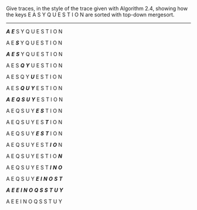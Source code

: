 Give traces, in the style of the trace given with Algorithm 2.4, showing how the
keys E A S Y Q U E S T I O N are sorted with top-down mergesort.

------------------------------
*****A***** *****E***** S Y Q U E S T I O N

A E *****S***** Y Q U E S T I O N

*****A***** *****E***** *****S***** Y Q U E S T I O N

A E S *****Q***** *****Y***** U E S T I O N

A E S Q Y *****U***** E S T I O N

A E S *****Q***** *****U***** *****Y***** E S T I O N

*****A***** *****E***** *****Q***** *****S***** *****U***** *****Y***** E S T I O N

A E Q S U Y *****E***** *****S***** T I O N

A E Q S U Y E S *****T***** I O N

A E Q S U Y *****E***** *****S***** *****T***** I O N

A E Q S U Y E S T *****I***** *****O***** N

A E Q S U Y E S T I O *****N*****

A E Q S U Y E S T *****I***** *****N***** *****O*****

A E Q S U Y *****E***** *****I***** *****N***** *****O***** *****S***** *****T*****

*****A***** *****E***** *****E***** *****I***** *****N***** *****O***** *****Q***** *****S***** *****S***** *****T***** *****U***** *****Y*****

A E E I N O Q S S T U Y

